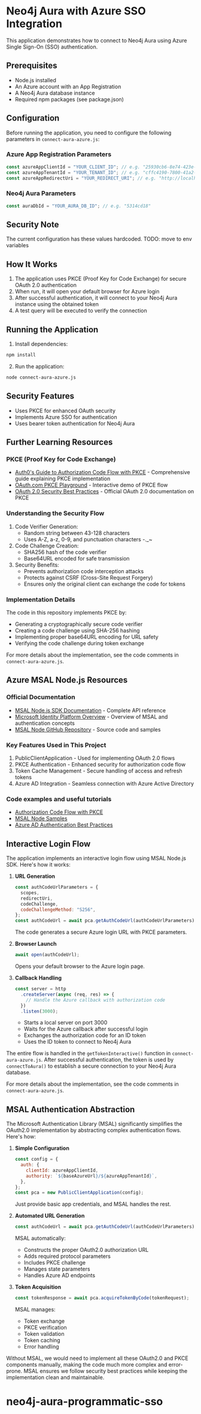 # Neo4j Aura with Azure SSO Integration

This application demonstrates how to connect to Neo4j Aura using Azure Single Sign-On (SSO) authentication.

## Prerequisites

- Node.js installed
- An Azure account with an App Registration
- A Neo4j Aura database instance
- Required npm packages (see package.json)

## Configuration

Before running the application, you need to configure the following parameters in `connect-aura-azure.js`:

### Azure App Registration Parameters

```javascript
const azureAppClientId = "YOUR_CLIENT_ID"; // e.g. "25930cb6-8e74-423e-a369-087403ae2a83"
const azureAppTenantId = "YOUR_TENANT_ID"; // e.g. "cffc4190-7800-41a2-9732-3dab0bedc0d7"
const azureAppRedirectUri = "YOUR_REDIRECT_URI"; // e.g. "http://localhost:3000"
```

### Neo4j Aura Parameters

```javascript
const auraDbId = "YOUR_AURA_DB_ID"; // e.g. "5314cd18"
```

## Security Note

The current configuration has these values hardcoded. TODO: move to env variables

## How It Works

1. The application uses PKCE (Proof Key for Code Exchange) for secure OAuth 2.0 authentication
2. When run, it will open your default browser for Azure login
3. After successful authentication, it will connect to your Neo4j Aura instance using the obtained token
4. A test query will be executed to verify the connection

## Running the Application

1. Install dependencies:

```bash
npm install
```

2. Run the application:

```bash
node connect-aura-azure.js
```

## Security Features

- Uses PKCE for enhanced OAuth security
- Implements Azure SSO for authentication
- Uses bearer token authentication for Neo4j Aura

## Further Learning Resources

### PKCE (Proof Key for Code Exchange)

- [Auth0's Guide to Authorization Code Flow with PKCE](https://auth0.com/docs/get-started/authentication-and-authorization-flow/authorization-code-flow-with-pkce) - Comprehensive guide explaining PKCE implementation
- [OAuth.com PKCE Playground](https://www.oauth.com/playground/authorization-code-with-pkce.html) - Interactive demo of PKCE flow
- [OAuth 2.0 Security Best Practices](https://oauth.net/2/pkce/) - Official OAuth 2.0 documentation on PKCE

### Understanding the Security Flow

1. Code Verifier Generation:
   - Random string between 43-128 characters
   - Uses A-Z, a-z, 0-9, and punctuation characters -.\_~
2. Code Challenge Creation:
   - SHA256 hash of the code verifier
   - Base64URL encoded for safe transmission
3. Security Benefits:
   - Prevents authorization code interception attacks
   - Protects against CSRF (Cross-Site Request Forgery)
   - Ensures only the original client can exchange the code for tokens

### Implementation Details

The code in this repository implements PKCE by:

- Generating a cryptographically secure code verifier
- Creating a code challenge using SHA-256 hashing
- Implementing proper base64URL encoding for URL safety
- Verifying the code challenge during token exchange

For more details about the implementation, see the code comments in `connect-aura-azure.js`.

## Azure MSAL Node.js Resources

### Official Documentation

- [MSAL Node.js SDK Documentation](https://learn.microsoft.com/en-us/javascript/api/@azure/msal-node/) - Complete API reference
- [Microsoft Identity Platform Overview](https://learn.microsoft.com/en-us/entra/identity-platform/msal-overview) - Overview of MSAL and authentication concepts
- [MSAL Node GitHub Repository](https://github.com/AzureAD/microsoft-authentication-library-for-js/tree/dev/lib/msal-node) - Source code and samples

### Key Features Used in This Project

1. PublicClientApplication - Used for implementing OAuth 2.0 flows
2. PKCE Authentication - Enhanced security for authorization code flow
3. Token Cache Management - Secure handling of access and refresh tokens
4. Azure AD Integration - Seamless connection with Azure Active Directory

### Code examples and useful tutorials

- [Authorization Code Flow with PKCE](https://learn.microsoft.com/en-us/azure/active-directory/develop/v2-oauth2-auth-code-flow)
- [MSAL Node Samples](https://github.com/AzureAD/microsoft-authentication-library-for-js/tree/dev/samples/msal-node-samples)
- [Azure AD Authentication Best Practices](https://learn.microsoft.com/en-us/azure/active-directory/develop/identity-platform-integration-checklist)

## Interactive Login Flow

The application implements an interactive login flow using MSAL Node.js SDK. Here's how it works:

1. **URL Generation**

   ```javascript
   const authCodeUrlParameters = {
     scopes,
     redirectUri,
     codeChallenge,
     codeChallengeMethod: "S256",
   };
   const authCodeUrl = await pca.getAuthCodeUrl(authCodeUrlParameters);
   ```

   The code generates a secure Azure login URL with PKCE parameters.

2. **Browser Launch**

   ```javascript
   await open(authCodeUrl);
   ```

   Opens your default browser to the Azure login page.

3. **Callback Handling**
   ```javascript
   const server = http
     .createServer(async (req, res) => {
       // Handle the Azure callback with authorization code
     })
     .listen(3000);
   ```
   - Starts a local server on port 3000
   - Waits for the Azure callback after successful login
   - Exchanges the authorization code for an ID token
   - Uses the ID token to connect to Neo4j Aura

The entire flow is handled in the `getTokenInteractive()` function in `connect-aura-azure.js`. After successful authentication, the token is used by `connectToAura()` to establish a secure connection to your Neo4j Aura database.

For more details about the implementation, see the code comments in `connect-aura-azure.js`.

## MSAL Authentication Abstraction

The Microsoft Authentication Library (MSAL) significantly simplifies the OAuth2.0 implementation by abstracting complex authentication flows. Here's how:

1. **Simple Configuration**

   ```javascript
   const config = {
     auth: {
       clientId: azureAppClientId,
       authority: `${baseAzureUrl}/${azureAppTenantId}`,
     },
   };
   const pca = new PublicClientApplication(config);
   ```

   Just provide basic app credentials, and MSAL handles the rest.

2. **Automated URL Generation**

   ```javascript
   const authCodeUrl = await pca.getAuthCodeUrl(authCodeUrlParameters);
   ```

   MSAL automatically:

   - Constructs the proper OAuth2.0 authorization URL
   - Adds required protocol parameters
   - Includes PKCE challenge
   - Manages state parameters
   - Handles Azure AD endpoints

3. **Token Acquisition**
   ```javascript
   const tokenResponse = await pca.acquireTokenByCode(tokenRequest);
   ```
   MSAL manages:
   - Token exchange
   - PKCE verification
   - Token validation
   - Token caching
   - Error handling

Without MSAL, we would need to implement all these OAuth2.0 and PKCE components manually, making the code much more complex and error-prone. MSAL ensures we follow security best practices while keeping the implementation clean and maintainable.
# neo4j-aura-programmatic-sso
